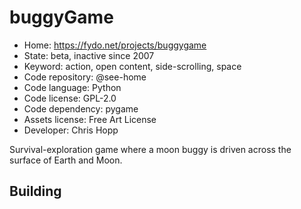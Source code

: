 # buggyGame

- Home: https://fydo.net/projects/buggygame
- State: beta, inactive since 2007
- Keyword: action, open content, side-scrolling, space
- Code repository: @see-home
- Code language: Python
- Code license: GPL-2.0
- Code dependency: pygame
- Assets license: Free Art License
- Developer: Chris Hopp

Survival-exploration game where a moon buggy is driven across the surface of Earth and Moon.

## Building
